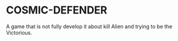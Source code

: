 # COSMIC-DEFENDER
A game that is not fully develop it about kill Alien and trying to be the Victorious.
